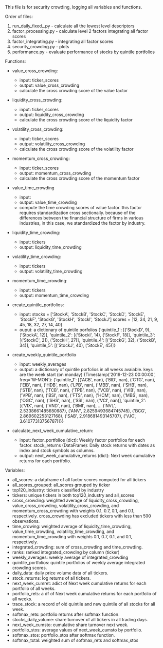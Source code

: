 This file is for security crowding, logging all variables and functions.

Order of files:
1. run_daily_fixed_.py - calculate all the lowest level descriptors
2. factor_processing.py - calculate level 2 factors integrating all factor scores
3. factor_integrating.py - integrating all factor scores
3. security_crowding.py - plots
4. performance.py - evaluate performance of stocks by quintile portfolios

Functions:
- value_cross_crowding:
    + input: ticker_scores
    + output: value_cross_crowding
    + calculate the cross crowding score of the value factor
- liquidity_cross_crowding:
    + input: ticker_scores
    + output: liquidity_cross_crowding
    + calculate the cross crowding score of the liquidity factor
- volatility_cross_crowding:
    + input: ticker_scores
    + output: volatility_cross_crowding
    + calculate the cross crowding score of the volatility factor
- momentum_cross_crowding:
    + input: ticker_scores
    + output: momentum_cross_crowding
    + calculate the cross crowding score of the momentum factor

- value_time_crowding
    + input:
    + output: value_time_crowding
    + compute the time crowding scores of value factor. this factor requires standardization cross sectionally. because of the differences between the financial structure of firms in various industries, in this case, we standardized the factor by industry.

- liquidity_time_crowding:
    + input: tickers
    + output: liquidity_time_crowding

- volatility_time_crowding:
    + input: tickers
    + output: volatility_time_crowding

- momentum_time_crowding:
    + input: tickers
    + output: momentum_time_crowding

- create_quintile_portfolios:
    + input: 
        stocks = ['StockA', 'StockB', 'StockC', 'StockD', 'StockE', 'StockF', 'StockG', 'StockH', 'StockI', 'StockJ']
        scores = [12, 34, 21, 9, 45, 18, 32, 27, 14, 40]
    + ouput: a dictionary of quintile porfolios 
        {'quintile_1': [('StockD', 9), ('StockA', 12)],
        'quintile_2': [('StockI', 14), ('StockF', 18)],
        'quintile_3': [('StockC', 21), ('StockH', 27)],
        'quintile_4': [('StockG', 32), ('StockB', 34)],
        'quintile_5': [('StockJ', 40), ('StockE', 45)]}
- create_weekly_quintile_portfolio
    + input: weekly_averages
    + output: a dictionary of quintile porfolios in all weeks avaiable. keys are the week start (on monday)
        {Timestamp('2019-12-23 00:00:00', freq='W-MON'): {'quintile_1': [('ACB', nan),
        ('BID', nan),
        ('CTG', nan),
        ('EIB', nan),
        ('HDB', nan),
        ('LPB', nan),
        ('MBB', nan),
        ('SHB', nan),
        ('STB', nan),
        ('TCB', nan),
        ('TPB', nan),
        ('VCB', nan),
        ('VIB', nan),
        ('VPB', nan),
        ('BSI', nan),
        ('FTS', nan),
        ('HCM', nan),
        ('MBS', nan),
        ('OGC', nan),
        ('SHS', nan),
        ('SSI', nan),
        ('VCI', nan)],
        'quintile_2': [('VIX', nan),
        ('VND', nan),
        ('BMI', nan),
        ...
        ('NVL', 2.5338661485680687),
        ('ANV', 2.8259493684745745),
        ('BCG', 2.869602253127168),
        ('SAB', 2.918681493145707),
        ('VJC', 3.61077313756787)]}}
- calculate_next_week_cumulative_return:
    + input: 
        factor_portfolios (dict): Weekly factor portfolios for each factor.
        stock_returns (DataFrame): Daily stock returns with dates as index and stock symbols as columns.
    + output: 
        next_week_cumulative_returns (dict): Next week cumulative returns for each portfolio.



Variables:
- all_scores: a dataframe of all factor scores computed for all tickers
- all_scores_grouped: all_scores grouped by ticker
- top120_industry: tickers classified by industry
- tickers: unique tickers in both top120_industry and all_scores
- cross_crowding: weighted average of liquidity_cross_crowding, value_cross_crowding, volatility_cross_crowding, and momentum_cross_crowding with weights 0.1, 0.7, 0.1, and 0.1, respectively. cross_crowding has excluded tickers with less than 500 observations.
- time_crowing: weighted average of liquidity_time_crowding, value_time_crowding, volatility_time_crowding, and momentum_time_crowding with weights 0.1, 0.7, 0.1, and 0.1, respectively. 
- integrated_crowding: sum of cross_crowding and time_crowding.
- ranks: ranked integrated_crowding by column (ticker)
- weekly_averages: weekly average of integrated_crowding
- quintile_portfolios: quintile portfolios of weekly average integrated crowding scores.
- daily_data: daily price volume data of all tickers.
- stock_returns: log returns of all tickers.
- next_week_cumret: adict of Next week cumulative returns for each portfolio of all weeks.
- portfolio_rets: a df of Next week cumulative returns for each portfolio of all weeks.
- trace_stock: a record of old quintile and new quintile of all stocks for all week.
- softmax_rets: portfolio returns after softmax function.
- stocks_daily_volume: share turnover of all tickers in all trading days.
- next_week_cumsto: cumulative share turnover next week.
- portfolio_stos: average values of next_week_cumsto by portfolio.
- softmax_stos: portfolio_stos after softmax function.
- softmax_total: weighted sum of softmax_rets and softmax_stos



